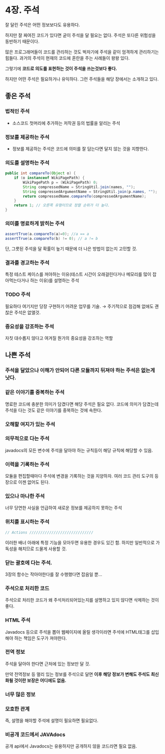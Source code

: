 # 4장. 주석
잘 달린 주석은 어떤 정보보다도 유용하다.

하지만 잘 짜여진 코드가 있다면 굳이 주석을 달 필요는 없다. 주석은 또다른 위험성을 동반하기 때문이다.

많은 프로그래머들이 코드를 관리하는 것도 벅차기에 주석을 같이 엄격하게 관리하기는 힘들다. 과거의 주석이 현재의 코드에 혼란을 주는 사례들이 왕왕 있다.

그렇기에 **코드로 의도를 표현하는 것이 주석을 쓰는것보다 좋다.**

하지만 어떤 주석은 필요하거나 유익하다. 그런 주석들을 해당 장에서는 소개하고 있다.

## 좋은 주석

### 법적인 주석

- 소스코드 첫머리에 추가하는 저작권 등의 법률을 알리는 주석

### 정보를 제공하는 주석

- 정보를 제공하는 주석은 코드에 의미를 잘 담는다면 달지 않는 것을 지향한다.

### 의도를 설명하는 주석

```java
public int compareTo(Object o) {
    if (o instanceof WikiPagePath) {
        WikiPagePath p = (WikiPagePath) 0;
        String compressedName = StringUtil.join(names, "");
        String compressedArgumentName = StringUtil.join(p.names, "");
        return compressedName.compareTo(compressedArgumentName);
    }
    return 1; // 오른쪽 유형이므로 정렬 순위가 더 높다. 
}
```

### 의미를 명료하게 밝히는 주석

```java
assertTrue(a.compareTo(a)=0); //a == a
assertTrue(a.compareTo(b) != 0); // a != b
```

단, 그릇된 주석을 달 확률이 높기 때문에 더 나은 방법이 없는지 고민할 것.

### 결과를 경고하는 주석

특정 테스트 케이스를 꺼야하는 이유(테스트 시간이 오래걸린다거나 메모리를 많이 잡아먹는다거나 하는 이유)를 설명하는 주석

### TODO 주석

필요하다 여기지만 당장 구현하기 어려운 업무를 기술. → 주기적으로 점검해 없애도 괜찮은 주석은 없앨것.

### 중요성을 강조하는 주석

자칫 대수롭지 않다고 여겨질 뭔가의 중요성을 강조하는 역할

## 나쁜 주석

### 주석을 달았으나 이해가 안되어 다른 모듈까지 뒤져야 하는 주석은 없는게 낫다.

### 같은 이야기를 중복하는  주석

명료한 코드에 충분한 의미가 담겼다면 해당 주석은 필요 없다. 코드에 의미가 담겼는데 주석을 다는 것도 같은 이야기를 중복하는 것에 속한다.

### 오해할 여지가 있는 주석

### 의무적으로 다는 주석

javadocs의 모든 변수에 주석을 달아야 하는 규칙등이 해당 규칙에 해당할 수 있음.

### 이력을 기록하는 주석

모듈을 편집할때마다 주석에 변경을 기록하는 것을 지양하자. 여러 코드 관리 도구의 등장으로 이젠 없어도 된다.

### 있으나 마나한 주석

너무 당연한 사실을 언급하여 새로운 정보를 제공하지 못하는 주석

### 위치를 표시하는 주석

```java
// Actions /////////////////////////////
```

이러한 배너 아래에 특정 기능을 모아두면 유용한 경우도 있긴 함. 하지만 일반적으로 가독성을 해치므로 드물게 사용할 것.

### 닫는 괄호에 다는 주석.

3장의 함수는 작아야한다를 잘 수행했다면 잡음일 뿐…

### 주석으로 처리한 코드

주석으로 처리한 코드가 왜 주석처리되어있는지를 설명하고 있지 않다면 삭제하는 것이 좋다.

### HTML 주석

Javadocs 등으로 주석을 뽑아 웹페이지에 올릴 생각이라면 주석에 HTML태그를 삽입해야 하는 책임은 도구가 져야한다.

### 전역 정보

주석을 달아야 한다면 근처에 있는 정보만 달 것.

만약 전역정보 등 멀리 있는 정보를 주석으로 달면 **이후 해당 정보가 변해도 주석도 최신화될 것이란 보장은 어디에도 없음.**

### 너무 많은 정보

### 모호한 관계

즉, 설명을 해야할 주석에 설명이 필요하면 필요없다.

### 비공개 코드에서 JAVAdocs

공개 api에서 Javadocs는 유용하지만 공개하지 않을 코드라면 필요 없음.
